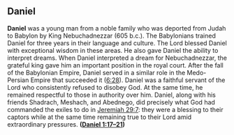 
## Daniel

**Daniel** was a young man from a noble family who was deported from Judah to Babylon by King Nebu­chadnezzar (605 b.c.). The Babylonians trained Daniel for three years in their language and culture. The Lord blessed Daniel with exceptional wisdom in these areas. He also gave Daniel the ability to interpret dreams. When Daniel interpreted a dream for Nebuchadnezzar, the grateful king gave him an important position in the royal court. After the fall of the Babylonian Empire, Daniel served in a similar role in the Medo-Persian Empire that succeeded it ([6:28](https://www.esv.org/Daniel+6%3A28/)). Daniel was a faithful servant of the Lord who consistently refused to disobey God. At the same time, he remained respectful to those in authority over him. Daniel, along with his friends Shadrach, Meshach, and Abednego, did precisely what God had commanded the exiles to do in [Jeremiah 29:7](https://www.esv.org/Jeremiah+29%3A7/): they were a blessing to their captors while at the same time remaining true to their Lord amid extraordinary pressures. **([Daniel 1:17–21](https://www.esv.org/Daniel+1%3A17%E2%80%9321/))**

